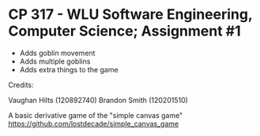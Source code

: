 CP 317 - WLU Software Engineering, Computer Science; Assignment #1
========

* Adds goblin movement
* Adds multiple goblins
* Adds extra things to the game

Credits:

Vaughan Hilts (120892740)
Brandon Smith (120201510)

A basic derivative game of the "simple canvas game" https://github.com/lostdecade/simple_canvas_game
